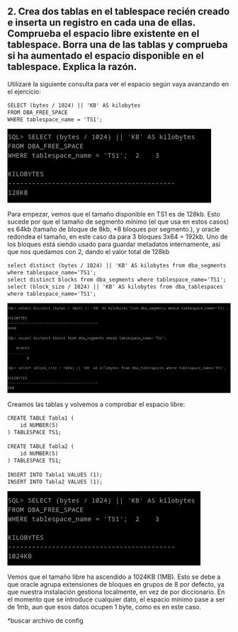 ## 2. Crea dos tablas en el tablespace recién creado e inserta un registro en cada una de ellas. Comprueba el espacio libre existente en el tablespace. Borra una de las tablas y comprueba si ha aumentado el espacio disponible en el tablespace. Explica la razón.


Utilizaré la siguiente consulta para ver el espacio según vaya avanzando en el ejercicio:
```
SELECT (bytes / 1024) || 'KB' AS kilobytes
FROM DBA_FREE_SPACE
WHERE tablespace_name = 'TS1';
```
![ ](img/o201.png)

Para empezar, vemos que el tamaño disponible en TS1 es de 128kb. Esto sucede por que el tamaño de segmento mínimo (el que usa en estos casos) es 64kb (tamaño de bloque de 8kb, *8 bloques por segmento.), y oracle redondea el tamaño, en este caso da para 3 bloques 3x64 = 192kb. Uno de los bloques está siendo usado para guardar metadatos internamente, así que nos quedamos con 2, dando el valor total de 128kb

```
select distinct (bytes / 1024) || 'KB' AS kilobytes from dba_segments where tablespace_name='TS1';
select distinct blocks from dba_segments where tablespace_name='TS1';
select (block_size / 1024) || 'KB' AS kilobytes from dba_tablespaces where tablespace_name='TS1'; 
```

![ ](img/o203.png)

Creamos las tablas y volvemos a comprobar el espacio libre:
```
CREATE TABLE Tabla1 (
    id NUMBER(5)
) TABLESPACE TS1;

CREATE TABLE Tabla2 (
    id NUMBER(5)
) TABLESPACE TS1;

INSERT INTO Tabla1 VALUES (1);
INSERT INTO Tabla2 VALUES (1);
```

![ ](img/o202.png)

Vemos que el tamaño libre ha ascendido a 1024KB (1MB). Esto se debe a que oracle agrupa extensiones de bloques en grupos de 8 por defecto, ya que nuestra instalación gestiona localmente, en vez de por diccionario. En el momento que se introduce cualquier dato, el espacio mínimo pase a ser de 1mb, aun que esos datos ocupen 1 byte, como es en este caso.

*buscar archivo de config

